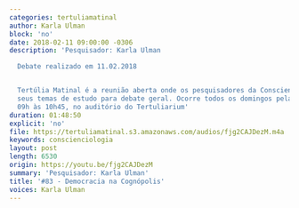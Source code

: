 ```yaml
---
categories: tertuliamatinal
author: Karla Ulman
block: 'no'
date: 2018-02-11 09:00:00 -0306
description: 'Pesquisador: Karla Ulman

  Debate realizado em 11.02.2018


  Tertúlia Matinal é a reunião aberta onde os pesquisadores da Conscienciologia apresentam
  seus temas de estudo para debate geral. Ocorre todos os domingos pela manhã, das
  09h às 10h45, no auditório do Tertuliarium'
duration: 01:48:50
explicit: 'no'
file: https://tertuliamatinal.s3.amazonaws.com/audios/fjg2CAJDezM.m4a
keywords: conscienciologia
layout: post
length: 6530
origin: https://youtu.be/fjg2CAJDezM
summary: 'Pesquisador: Karla Ulman'
title: '#83 - Democracia na Cognópolis'
voices: Karla Ulman
---
```

